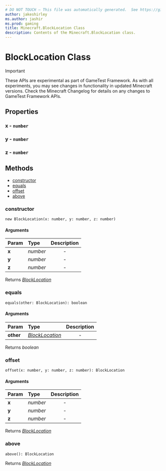 ```yaml
---
# DO NOT TOUCH — This file was automatically generated.  See https://github.com/Mojang/MinecraftScriptingApiDocsGenerator to modify descriptions, examples, etc.
author: jakeshirley
ms.author: jashir
ms.prod: gaming
title: Minecraft.BlockLocation Class
description: Contents of the Minecraft.BlockLocation class.
---
```

# BlockLocation Class
>[!IMPORTANT]
>These APIs are experimental as part of GameTest Framework. As with all experiments, you may see changes in functionality in updated Minecraft versions. Check the Minecraft Changelog for details on any changes to GameTest Framework APIs.
## Properties
### **x** - `number`



### **y** - `number`



### **z** - `number`




## Methods
- [constructor](#constructor)
- [equals](#equals)
- [offset](#offset)
- [above](#above)
  
### **constructor**
`
new BlockLocation(x: number, y: number, z: number)
`

#### Arguments
| Param | Type | Description |
| :--- | :--- | :---: |
| **x** | *number* | - |
| **y** | *number* | - |
| **z** | *number* | - |

Returns [*BlockLocation*](BlockLocation.md)


### **equals**
`
equals(other: BlockLocation): boolean
`

#### Arguments
| Param | Type | Description |
| :--- | :--- | :---: |
| **other** | [*BlockLocation*](BlockLocation.md) | - |

Returns *boolean*


### **offset**
`
offset(x: number, y: number, z: number): BlockLocation
`

#### Arguments
| Param | Type | Description |
| :--- | :--- | :---: |
| **x** | *number* | - |
| **y** | *number* | - |
| **z** | *number* | - |

Returns [*BlockLocation*](BlockLocation.md)


### **above**
`
above(): BlockLocation
`


Returns [*BlockLocation*](BlockLocation.md)


